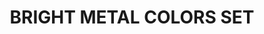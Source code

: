 ---
title: "BRIGHT METAL COLORS SET "
price: "TBA"
desc: "Opis nije dostupan"
img_path: "/assets/img/A.MIG-7507.jpg"
brand: AMMO
available: true
cat: "weathering"
subcat: "OILBRUSHERS SETS"
subsubcat: "SS"
---